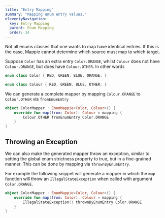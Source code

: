 ```yaml
---
title: "Entry Mapping"
summary: "Mapping enum entry values."
eleventyNavigation:
  key: Entry Mapping
  parent: Enum Mapping
  order: 14
---
```


Not all enums classes that one wants to map have identical entries. If this is the case,
Mappie cannot determine which source must map to which target.

Suppose `Color` has an extra entry `Color.ORANGE`, whilst `Colour` does
not have `Colour.ORANGE`, but does have `Colour.OTHER`. In other words 
```kotlin
enum class Color { RED, GREEN, BLUE, ORANGE; }

enum class Colour { RED, GREEN, BLUE, OTHER; }
```

We can generate a complete mapper by mapping `Colour.ORANGE` to `Colour.OTHER` via `fromEnumEntry`
```kotlin
object ColorMapper : EnumMappie<Color, Colour>() {
    override fun map(from: Color): Colour = mapping {
        Colour.OTHER fromEnumEntry Color.ORANGE
    }
}
```

## Throwing an Exception
We can also make the generated mapper throw an exception, similar to setting the global enum strictness property
to true, but in a fine-grained manner. This can be done by mapping via `thrownByEnumEntry`. 

For example the following snippet will generate a mapper in which the `map` function will throw an `IllegalStateException`
when called with argument `Color.ORANGE`.
```kotlin
object ColorMapper : EnumMappie<Color, Colour>() {
    override fun map(from: Color): Colour = mapping {
        IllegalStateException() thrownByEnumEntry Color.ORANGE
    }
}
```
